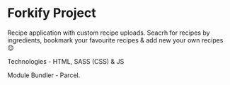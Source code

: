 # Forkify Project

Recipe application with custom recipe uploads.
Seacrh for recipes by ingredients, bookmark your favourite recipes & add new your own recipes 😊

Technologies - HTML, SASS (CSS) & JS

Module Bundler - Parcel.
